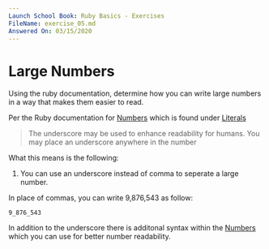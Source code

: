 ```yaml
---
Launch School Book: Ruby Basics - Exercises
FileName: exercise_05.md 
Answered On: 03/15/2020
---
```


# Large Numbers

Using the ruby documentation, determine how you can write large numbers in 
a way that makes them easier to read.

Per the Ruby documentation for [Numbers](https://ruby-doc.org/core-2.5.1/doc/syntax/literals_rdoc.html#label-Numbers)
which is found under [Literals](https://ruby-doc.org/core-2.5.1/doc/syntax/literals_rdoc.html#label-Literals)

>The underscore may be used to enhance readability for humans. 
>You may place an underscore anywhere in the number

What this means is the following:

1. You can use an underscore instead of comma to seperate a large number.

In place of commas, you can write 9,876,543 as follow:

```
9_876_543

```

In addition to the underscore there is additonal syntax within the 
[Numbers](https://ruby-doc.org/core-2.5.1/doc/syntax/literals_rdoc.html#label-Numbers) 
which you can use for better number readability.